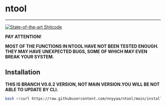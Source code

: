 # ntool

---

[![State-of-the-art Shitcode](https://img.shields.io/static/v1?label=State-of-the-art&message=Shitcode&color=7B5804)](https://github.com/trekhleb/state-of-the-art-shitcode)  

**PAY ATTENTION!**  

**MOST OF THE FUNCTIONS IN NTOOL HAVE NOT BEEN TESTED ENOUGH. THEY MAY HAVE UNEXPECTED BUGS, SOME OF WHICH MAY EVEN BREAK YOUR SYSTEM.**

## Installation

**THIS IS BRANCH V0.6.2 VERSION, NOT MAIN VERSION.YOU WILL BE NOT ABLE TO UPDATE BY CLI.**

```bash
bash <(curl https://raw.githubusercontent.com/nnyyaa/ntool/main/install) v0.6.2
```
